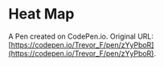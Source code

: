 # Heat Map

A Pen created on CodePen.io. Original URL: [https://codepen.io/Trevor_F/pen/zYyPboR](https://codepen.io/Trevor_F/pen/zYyPboR).

